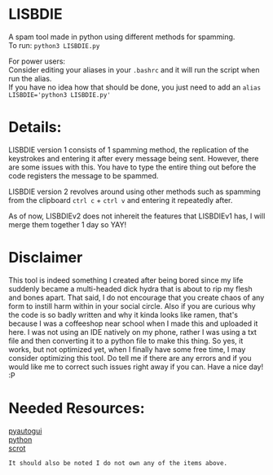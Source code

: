 # LISBDIE
  A spam tool made in python using different methods for spamming.  
  To run: `python3 LISBDIE.py`  
 
  
  For power users:  
  Consider editing your aliases in your `.bashrc` and it will run the script when run the alias.  
If you have no idea how that should be done, you just need to add an `alias LISBDIE='python3 LISBDIE.py'`

# Details:
  LISBDIE version 1 consists of 1 spamming method, the replication of the keystrokes and entering it after every message being sent. However, there are some issues with this. You have to type the entire thing out before the code registers the message to be spammed. 
    
   LISBDIE version 2 revolves around using other methods such as spamming from the clipboard `ctrl c` + `ctrl v` and entering it repeatedly after.
   
   As of now, LISBDIEv2 does not inhereit the features that LISBDIEv1 has, I will merge them together 1 day so YAY!
  
  
   
   # Disclaimer
   This tool is indeed something I created after being bored since my life suddenly became a multi-headed dick hydra that is about to rip my flesh and bones apart. That said, I do not encourage that you create chaos of any form to instill harm within in your social circle. Also if you are curious why the code is so badly written and why it kinda looks like ramen, that's because I was a coffeeshop near school when I made this and uploaded it here. I was not using an IDE natively on my phone, rather I was using a txt file and then converting it to a python file to make this thing. So yes, it works, but not optimized yet, when I finally have some free time, I may consider optimizing this tool. Do tell me if there are any errors and if you would like me to correct such issues right away if you can. Have a nice day! :P


# Needed Resources:
  [pyautogui](https://pyautogui.readthedocs.io/en/latest/quickstart.html)  
  [python](https://www.python.org/)   
  [scrot](https://en.wikipedia.org/wiki/Scrot)    
      
  `It should also be noted I do not own any of the items above.`
